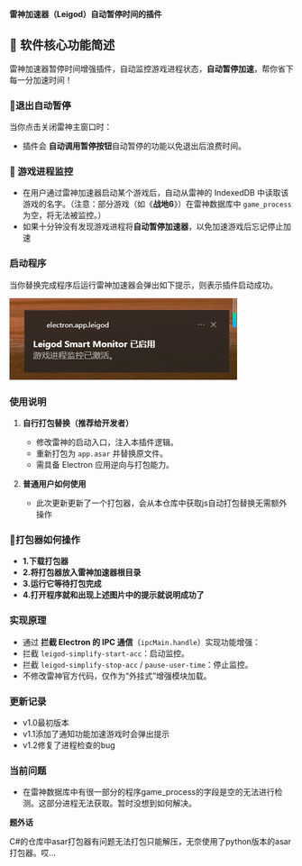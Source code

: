 **雷神加速器（Leigod）自动暂停时间的插件**


## 📌 软件核心功能简述

雷神加速器暂停时间增强插件，自动监控游戏进程状态，**自动暂停加速**，帮你省下每一分加速时间！



### 👀退出自动暂停

当你点击关闭雷神主窗口时：

- 插件会 **自动调用暂停按钮**自动暂停的功能以免退出后浪费时间。

  
### 🧠 游戏进程监控

* 在用户通过雷神加速器启动某个游戏后，自动从雷神的 IndexedDB 中读取该游戏的名字​。（注意：部分游戏（如《**战地6**》）在雷神数据库中 `game_process` 为空，将无法被监控。）
* 如果十分钟没有发现游戏进程将**自动暂停加速器**，以免加速游戏后忘记停止加速



### 启动程序

当你替换完成程序后运行雷神加速器会弹出如下提示，则表示插件启动成功。

![image](https://github.com/assortest/Leigod_Auto_Pause/blob/main/image/%E5%90%AF%E5%8A%A8%E6%8F%90%E9%86%92.png)
### 使用说明


1. **自行打包替换（推荐给开发者）**
   
   - 修改雷神的启动入口，注入本插件逻辑。
   - 重新打包为 `app.asar` 并替换原文件。
   - 需具备 Electron 应用逆向与打包能力。
2. **普通用户如何使用**
   - 此次更新更新了一个打包器，会从本仓库中获取js自动打包替换无需额外操作
  

###  🚀️**打包器如何操作**
- **1.下载打包器**
- **2.将打包器放入雷神加速器根目录**
- **3.运行它等待打包完成**
- **4.打开程序就和出现上述图片中的提示就说明成功了**

### 实现原理
  * 通过 ​**拦截 Electron 的 IPC 通信**​（`ipcMain.handle`）实现功能增强：
  * 拦截 `leigod-simplify-start-acc`：启动监控。
  * 拦截 `leigod-simplify-stop-acc` / `pause-user-time`：停止监控。
  * 不修改雷神官方代码，仅作为“外挂式”增强模块加载。

### 更新记录
  * v1.0最初版本
  * v1.1添加了通知功能加速游戏时会弹出提示
  * v1.2修复了进程检查的bug
### 当前问题
* 在雷神数据库中有很一部分的程序game_process的字段是空的无法进行检测。这部分进程无法获取。暂时没想到如何解决。

**题外话**

C#的仓库中asar打包器有问题无法打包只能解压，无奈使用了python版本的asar打包器。哎...
